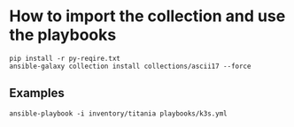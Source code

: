 # How to import the collection and use the playbooks
```
pip install -r py-reqire.txt
ansible-galaxy collection install collections/ascii17 --force
```

## Examples
```
ansible-playbook -i inventory/titania playbooks/k3s.yml
```